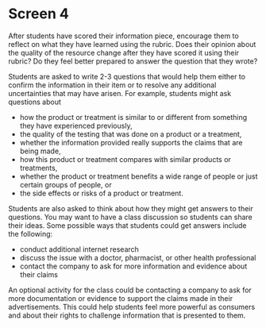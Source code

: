 # Screen 4

After students have scored their information piece, encourage them to reflect on what they have learned using the rubric. Does their opinion about the quality of the resource change after they have scored it using their rubric? Do they feel better prepared to answer the question that they wrote? 

Students are asked to write 2-3 questions that would help them either to confirm the information in their item or to resolve any additional uncertainties that may have arisen. For example, students might ask questions about 

- how the product or treatment is similar to or different from something they have experienced previously,
- the quality of the testing that was done on a product or a treatment, 
- whether the information provided really supports the claims that are being made,
- how this product or treatment compares with similar products or treatments,
- whether the product or treatment benefits a wide range of people or just certain groups of people, or
- the side effects or risks of a product or treatment.

Students are also asked to think about how they might get answers to their questions. You may want to have a class discussion so students can share their ideas. Some possible ways that students could get answers include the following:

- conduct additional internet research
- discuss the issue with a doctor, pharmacist, or other health professional
- contact the company to ask for more information and evidence about their claims

An optional activity for the class could be contacting a company to ask for more documentation or evidence to support the claims made in their advertisements. This could help students feel more powerful as consumers and about their rights to challenge information that is presented to them. 